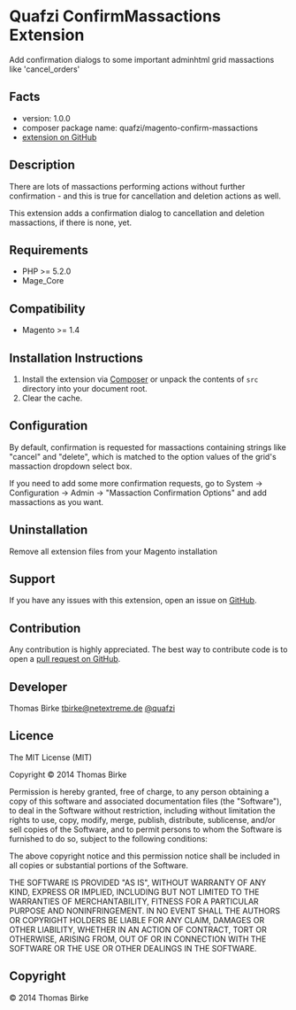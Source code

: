 Quafzi ConfirmMassactions Extension
=====================
Add confirmation dialogs to some important adminhtml grid massactions like &#039;cancel_orders&#039;

Facts
-----
- version: 1.0.0
- composer package name: quafzi/magento-confirm-massactions
- [extension on GitHub](https://github.com/quafzi/magento-confirm-massactions)

Description
-----------
There are lots of massactions performing actions without further confirmation -
and this is true for cancellation and deletion actions as well.

This extension adds a confirmation dialog to cancellation and deletion
massactions, if there is none, yet.

Requirements
------------
- PHP >= 5.2.0
- Mage_Core

Compatibility
-------------
- Magento >= 1.4

Installation Instructions
-------------------------
1. Install the extension via [Composer](http://getcomposer.org) or unpack the contents of ``src`` directory into your document root.
2. Clear the cache.

Configuration
-------------

By default, confirmation is requested for massactions containing strings like
"cancel" and "delete", which is matched to the option values of the grid's
massaction dropdown select box.

If you need to add some more confirmation requests, go to System → Configuration → Admin → "Massaction Confirmation Options" and
add massactions as you want.

Uninstallation
--------------
Remove all extension files from your Magento installation

Support
-------
If you have any issues with this extension, open an issue on
[GitHub](https://github.com/quafzi/magento-confirm-massactions/issues).

Contribution
------------
Any contribution is highly appreciated. The best way to contribute code is to open a [pull request on GitHub](https://help.github.com/articles/using-pull-requests).

Developer
---------

Thomas Birke <tbirke@netextreme.de>
[@quafzi](https://twitter.com/quafzi)

Licence
-------

The MIT License (MIT)

Copyright © 2014 Thomas Birke

Permission is hereby granted, free of charge, to any person obtaining a copy
of this software and associated documentation files (the "Software"), to deal
in the Software without restriction, including without limitation the rights
to use, copy, modify, merge, publish, distribute, sublicense, and/or sell
copies of the Software, and to permit persons to whom the Software is
furnished to do so, subject to the following conditions:

The above copyright notice and this permission notice shall be included in all
copies or substantial portions of the Software.

THE SOFTWARE IS PROVIDED "AS IS", WITHOUT WARRANTY OF ANY KIND, EXPRESS OR
IMPLIED, INCLUDING BUT NOT LIMITED TO THE WARRANTIES OF MERCHANTABILITY,
FITNESS FOR A PARTICULAR PURPOSE AND NONINFRINGEMENT. IN NO EVENT SHALL THE
AUTHORS OR COPYRIGHT HOLDERS BE LIABLE FOR ANY CLAIM, DAMAGES OR OTHER
LIABILITY, WHETHER IN AN ACTION OF CONTRACT, TORT OR OTHERWISE, ARISING FROM,
OUT OF OR IN CONNECTION WITH THE SOFTWARE OR THE USE OR OTHER DEALINGS IN THE
SOFTWARE.

Copyright
---------
© 2014 Thomas Birke
